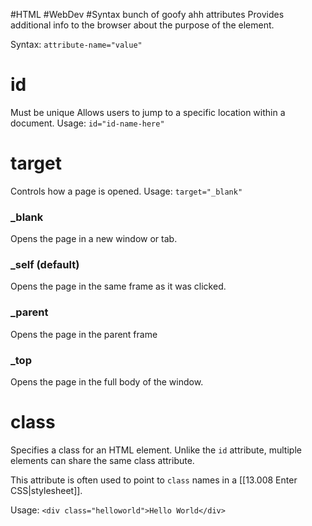 #HTML #WebDev #Syntax 
bunch of goofy ahh attributes
Provides additional info to the browser about the purpose of the element.

Syntax: 
`attribute-name="value"`
# id
Must be unique
Allows users to jump to a specific location within a document.
Usage: `id="id-name-here"`
# target
Controls how a page is opened.
Usage: `target="_blank"`
### \_blank
Opens the page in a new window or tab.
### \_self (default)
Opens the page in the same frame as it was clicked.
### \_parent
Opens the page in the parent frame
### \_top
Opens the page in the full body of the window.

# class
Specifies a class for an HTML element.
Unlike the `id` attribute, multiple elements can share the same class attribute.

This attribute is often used to point to `class` names in a [[13.008 Enter CSS|stylesheet]].

Usage: `<div class="helloworld">Hello World</div>`